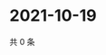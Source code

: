 # 2021-10-19

共 0 条

<!-- BEGIN WEIBO -->
<!-- 最后更新时间 Tue Oct 19 2021 07:00:58 GMT+0800 (China Standard Time) -->

<!-- END WEIBO -->
